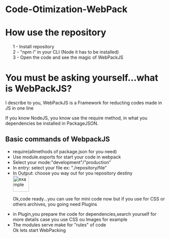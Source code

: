 # Code-Otimization-WebPack

<h1> How use the repository </h1>

<ul type="none">
<li> 1 - Install repository </li>

<li> 2 - "npm i" in your CLI (Node it has to be installed)

<li> 3 - Open the code and see the magic of WebPackJS </li>
</ul>

<h1>You must be asking yourself...what is WebPackJS?</h1>

I describe to you, WebPackJS is a Framework for reducting codes made in JS in one line
 
If you know NodeJS, you know use the require method, in what you dependencies be installed in PackageJSON.

<h2>Basic commands of WebpackJS</h2>

<ul type="1">
<li>require(allmethods of package.json for you need)</li>

<li>Use module.exports for start your code in webpack</li>

<li>Select your mode:"development"/"production"</li>

<li>In entry: select your file ex: "./repository/file"</li>

<li>In Output: choose you way out for you repository destiny</li>
 
 <img src="https://prnt.sc/LVoMvwclRUM7"  width="50vw" alt="example" />

Ok,code ready...you can use for mini code now but if you use for CSS or others archives, you going need Plugins

<li>in Plugin,you prepare the code for dependencies,search yourself for more details case you use CSS ou Images for example</li>

<li>The modules serve make for "rules" of code</li>

<li type="none">Ok lets start WebPacking </li>
</ul>
